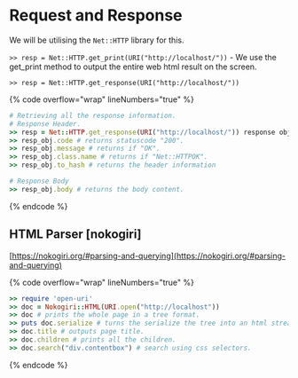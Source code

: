 # Request and Response

We will be utilising the `Net::HTTP` library for this.

`>> resp = Net::HTTP.get_print(URI("http://localhost/"))` - We use the get\_print method to output the entire web html result on the screen.

`>> resp = Net::HTTP.get_response(URI("http://localhost/"))`&#x20;

{% code overflow="wrap" lineNumbers="true" %}
```ruby
# Retrieving all the response information.
# Response Header.
>> resp = Net::HTTP.get_response(URI("http://localhost/")) response object.
>> resp_obj.code # returns statuscode "200".
>> resp_obj.message # returns if "OK".
>> resp_obj.class.name # returns if "Net::HTTPOK".
>> resp_obj.to_hash # returns the header information

# Response Body
>> resp_obj.body # returns the body content.
```
{% endcode %}

## HTML Parser \[nokogiri]

[https://nokogiri.org/#parsing-and-querying](https://nokogiri.org/#parsing-and-querying)

{% code overflow="wrap" lineNumbers="true" %}
```ruby
>> require 'open-uri'
>> doc = Nokogiri::HTML(URI.open("http://localhost"))
>> doc # prints the whole page in a tree format.
>> puts doc.serialize # turns the serialize the tree into an html stream.
>> doc.title # outputs page title.
>> doc.children # prints all the children.
>> doc.search("div.contentbox") # search using css selectors.
```
{% endcode %}




